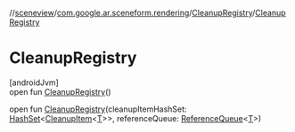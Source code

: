 //[sceneview](../../../index.md)/[com.google.ar.sceneform.rendering](../index.md)/[CleanupRegistry](index.md)/[CleanupRegistry](-cleanup-registry.md)

# CleanupRegistry

[androidJvm]\
open fun [CleanupRegistry](-cleanup-registry.md)()

open fun [CleanupRegistry](-cleanup-registry.md)(cleanupItemHashSet: [HashSet](https://developer.android.com/reference/kotlin/java/util/HashSet.html)&lt;[CleanupItem](../-cleanup-item/index.md)&lt;[T](../../com.google.ar.sceneform.collision/-collision-system/raycast-all.md)&gt;&gt;, referenceQueue: [ReferenceQueue](https://developer.android.com/reference/kotlin/java/lang/ref/ReferenceQueue.html)&lt;[T](../../com.google.ar.sceneform.collision/-collision-system/raycast-all.md)&gt;)
